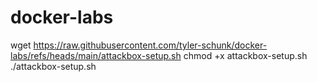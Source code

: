 # docker-labs

wget https://raw.githubusercontent.com/tyler-schunk/docker-labs/refs/heads/main/attackbox-setup.sh
chmod +x attackbox-setup.sh
./attackbox-setup.sh
